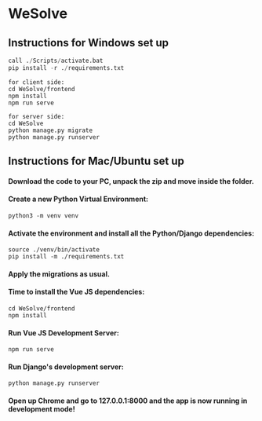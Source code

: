 # WeSolve

## Instructions for Windows set up
```python -m venv venv
call ./Scripts/activate.bat
pip install -r ./requirements.txt
```

```
for client side:
cd WeSolve/frontend
npm install
npm run serve
```

```
for server side:
cd WeSolve
python manage.py migrate
python manage.py runserver
```

## Instructions for Mac/Ubuntu set up

#### Download the code to your PC, unpack the zip and move inside the folder.

#### Create a new Python Virtual Environment:
```
python3 -m venv venv
```

#### Activate the environment and install all the Python/Django dependencies:

```
source ./venv/bin/activate
pip install -m ./requirements.txt
```

#### Apply the migrations as usual.

#### Time to install the Vue JS dependencies:
```
cd WeSolve/frontend
npm install
```

#### Run Vue JS Development Server:
```
npm run serve
```

#### Run Django's development server:
```
python manage.py runserver
```

#### Open up Chrome and go to 127.0.0.1:8000 and the app is now running in development mode!
